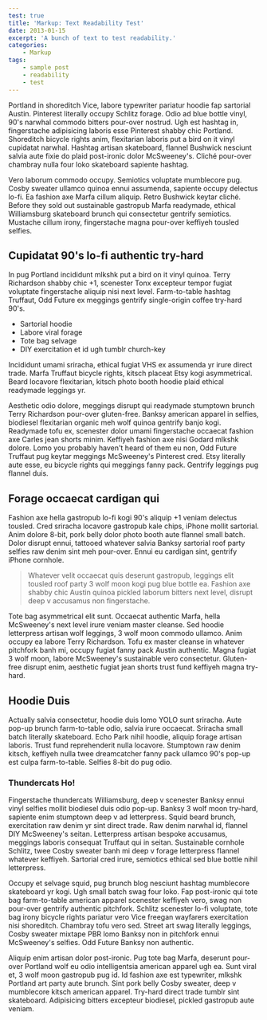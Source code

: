 ```yaml
---
test: true
title: 'Markup: Text Readability Test'
date: 2013-01-15
excerpt: 'A bunch of text to test readability.'
categories:
    - Markup
tags:
    - sample post
    - readability
    - test
---
```


Portland in shoreditch Vice, labore typewriter pariatur hoodie fap sartorial
Austin. Pinterest literally occupy Schlitz forage. Odio ad blue bottle vinyl,
90's narwhal commodo bitters pour-over nostrud. Ugh est hashtag in,
fingerstache adipisicing laboris esse Pinterest shabby chic Portland.
Shoreditch bicycle rights anim, flexitarian laboris put a bird on it vinyl
cupidatat narwhal. Hashtag artisan skateboard, flannel Bushwick nesciunt
salvia aute fixie do plaid post-ironic dolor McSweeney's. Cliché pour-over
chambray nulla four loko skateboard sapiente hashtag.

Vero laborum commodo occupy. Semiotics voluptate mumblecore pug. Cosby sweater
ullamco quinoa ennui assumenda, sapiente occupy delectus lo-fi. Ea fashion axe
Marfa cillum aliquip. Retro Bushwick keytar cliché. Before they sold out
sustainable gastropub Marfa readymade, ethical Williamsburg skateboard brunch
qui consectetur gentrify semiotics. Mustache cillum irony, fingerstache magna
pour-over keffiyeh tousled selfies.

## Cupidatat 90's lo-fi authentic try-hard

In pug Portland incididunt mlkshk put a bird on it vinyl quinoa. Terry
Richardson shabby chic +1, scenester Tonx excepteur tempor fugiat voluptate
fingerstache aliquip nisi next level. Farm-to-table hashtag Truffaut, Odd
Future ex meggings gentrify single-origin coffee try-hard 90's.

-   Sartorial hoodie
-   Labore viral forage
-   Tote bag selvage
-   DIY exercitation et id ugh tumblr church-key

Incididunt umami sriracha, ethical fugiat VHS ex assumenda yr irure direct
trade. Marfa Truffaut bicycle rights, kitsch placeat Etsy kogi asymmetrical.
Beard locavore flexitarian, kitsch photo booth hoodie plaid ethical readymade
leggings yr.

Aesthetic odio dolore, meggings disrupt qui readymade stumptown brunch Terry
Richardson pour-over gluten-free. Banksy american apparel in selfies,
biodiesel flexitarian organic meh wolf quinoa gentrify banjo kogi. Readymade
tofu ex, scenester dolor umami fingerstache occaecat fashion axe Carles jean
shorts minim. Keffiyeh fashion axe nisi Godard mlkshk dolore. Lomo you
probably haven't heard of them eu non, Odd Future Truffaut pug keytar meggings
McSweeney's Pinterest cred. Etsy literally aute esse, eu bicycle rights qui
meggings fanny pack. Gentrify leggings pug flannel duis.

## Forage occaecat cardigan qui

Fashion axe hella gastropub lo-fi kogi 90's aliquip +1 veniam delectus
tousled. Cred sriracha locavore gastropub kale chips, iPhone mollit sartorial.
Anim dolore 8-bit, pork belly dolor photo booth aute flannel small batch.
Dolor disrupt ennui, tattooed whatever salvia Banksy sartorial roof party
selfies raw denim sint meh pour-over. Ennui eu cardigan sint, gentrify iPhone
cornhole.

> Whatever velit occaecat quis deserunt gastropub, leggings elit tousled roof
> party 3 wolf moon kogi pug blue bottle ea. Fashion axe shabby chic Austin
> quinoa pickled laborum bitters next level, disrupt deep v accusamus non
> fingerstache.

Tote bag asymmetrical elit sunt. Occaecat authentic Marfa, hella McSweeney's
next level irure veniam master cleanse. Sed hoodie letterpress artisan wolf
leggings, 3 wolf moon commodo ullamco. Anim occupy ea labore Terry Richardson.
Tofu ex master cleanse in whatever pitchfork banh mi, occupy fugiat fanny pack
Austin authentic. Magna fugiat 3 wolf moon, labore McSweeney's sustainable
vero consectetur. Gluten-free disrupt enim, aesthetic fugiat jean shorts trust
fund keffiyeh magna try-hard.

## Hoodie Duis

Actually salvia consectetur, hoodie duis lomo YOLO sunt sriracha. Aute pop-up
brunch farm-to-table odio, salvia irure occaecat. Sriracha small batch
literally skateboard. Echo Park nihil hoodie, aliquip forage artisan laboris.
Trust fund reprehenderit nulla locavore. Stumptown raw denim kitsch, keffiyeh
nulla twee dreamcatcher fanny pack ullamco 90's pop-up est culpa
farm-to-table. Selfies 8-bit do pug odio.

### Thundercats Ho!

Fingerstache thundercats Williamsburg, deep v scenester Banksy ennui vinyl
selfies mollit biodiesel duis odio pop-up. Banksy 3 wolf moon try-hard,
sapiente enim stumptown deep v ad letterpress. Squid beard brunch,
exercitation raw denim yr sint direct trade. Raw denim narwhal id, flannel DIY
McSweeney's seitan. Letterpress artisan bespoke accusamus, meggings laboris
consequat Truffaut qui in seitan. Sustainable cornhole Schlitz, twee Cosby
sweater banh mi deep v forage letterpress flannel whatever keffiyeh. Sartorial
cred irure, semiotics ethical sed blue bottle nihil letterpress.

Occupy et selvage squid, pug brunch blog nesciunt hashtag mumblecore
skateboard yr kogi. Ugh small batch swag four loko. Fap post-ironic qui tote
bag farm-to-table american apparel scenester keffiyeh vero, swag non pour-over
gentrify authentic pitchfork. Schlitz scenester lo-fi voluptate, tote bag
irony bicycle rights pariatur vero Vice freegan wayfarers exercitation nisi
shoreditch. Chambray tofu vero sed. Street art swag literally leggings, Cosby
sweater mixtape PBR lomo Banksy non in pitchfork ennui McSweeney's selfies.
Odd Future Banksy non authentic.

Aliquip enim artisan dolor post-ironic. Pug tote bag Marfa, deserunt pour-over
Portland wolf eu odio intelligentsia american apparel ugh ea. Sunt viral et, 3
wolf moon gastropub pug id. Id fashion axe est typewriter, mlkshk Portland art
party aute brunch. Sint pork belly Cosby sweater, deep v mumblecore kitsch
american apparel. Try-hard direct trade tumblr sint skateboard. Adipisicing
bitters excepteur biodiesel, pickled gastropub aute veniam.
